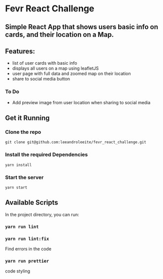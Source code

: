 # Fevr React Challenge

## Simple React App that shows users basic info on cards, and their location on a Map.

## Features:

- list of user cards with basic info
- displays all users on a map using leafletJS
- user page with full data and zoomed map on their location
- share to social media button

### To Do

- Add preview image from user location when sharing to social media


## Get it Running

### Clone the repo
```
git clone git@github.com:leeandroleeite/fevr_react_challenge.git
```

### Install the required Dependencies
```
yarn install
```

### Start the server 
```
yarn start
```


## Available Scripts

In the project directory, you can run:

### `yarn run lint`
### `yarn run lint:fix`

Find errors in the code 

### `yarn run prettier`

code styling 
